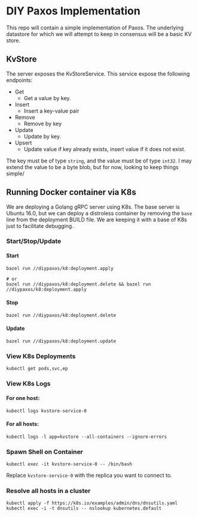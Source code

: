 # DIY Paxos Implementation

This repo will contain a simple implementation of Paxos. The underlying datastore for which we will attempt to keep in consensus will be a basic KV store.

## KvStore

The server exposes the KvStoreService. This service expose the following endpoints:

* Get
  * Get a value by key.
* Insert
  * Insert a key-value pair
* Remove
  * Remove by key
* Update
  * Update by key.
* Upsert
  * Update value if key already exists, insert value if it does not exist.
  
The key must be of type  `string`, and the value must be of type `int32`. I may extend the value to be a byte blob, but for now, looking to keep things simple/


## Running Docker container via K8s

We are deploying a Golang gRPC server using K8s. The base server is Ubuntu 16.0, but we can deploy a distroless container by removing the
`base` line from the deployment BUILD file. We are keeping it with a base of K8s just to facilitate debugging.

### Start/Stop/Update

#### Start

```shell
bazel run //diypaxos/k8:deployment.apply

# or
bazel run //diypaxos/k8:deployment.delete && bazel run //diypaxos/k8:deployment.apply
```

#### Stop

```shell
bazel run //diypaxos/k8:deployment.delete
```

#### Update

```shell
bazel run //diypaxos/k8:deployment.update
```

### View K8s Deployments

```shell
kubectl get pods,svc,ep
```

### View K8s Logs

#### For one host:

```shell
kubectl logs kvstore-service-0 
```

#### For all hosts:

```shell
kubectl logs -l app=kvstore --all-containers --ignore-errors
```

### Spawn Shell on Container

```shell
kubectl exec -it kvstore-service-0 -- /bin/bash
```

Replace `kvstore-service-0` with the replica you want to connect to.

### Resolve all hosts in a cluster

```shell
kubectl apply -f https://k8s.io/examples/admin/dns/dnsutils.yaml
kubectl exec -i -t dnsutils -- nslookup kubernetes.default
```


